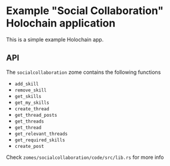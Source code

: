 # Example "Social Collaboration" Holochain application
This is a simple example Holochain app.

## API
The `socialcollaboration` zome contains the following functions
- `add_skill`
- `remove_skill`
- `get_skills`
- `get_my_skills`
- `create_thread`
- `get_thread_posts`
- `get_threads`
- `get_thread`
- `get_relevant_threads`
- `get_required_skills`
- `create_post`

Check `zomes/socialcollaboration/code/src/lib.rs` for more info
